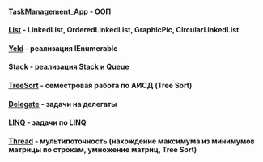 
#### [TaskManagement_App](https://github.com/2Jinx/ITIS/tree/main/TaskManagement_App "ООП") - ООП
#### [List](https://github.com/2Jinx/ITIS/tree/main/List "LinkedList, OrderedLinkedList, GraphicPic, CircularLinkedList") - LinkedList, OrderedLinkedList, GraphicPic, CircularLinkedList
#### [Yeld](https://github.com/2Jinx/ITIS/tree/main/Yield "реализация IEnumerable") - реализация IEnumerable
#### [Stack](https://github.com/2Jinx/ITIS/tree/main/Stack "реализация Stack и Queue") - реализация Stack и Queue
#### [TreeSort](https://github.com/2Jinx/ITIS/tree/main/TreeSort "семестровая работа по АИСД") - семестровая работа по АИСД (Tree Sort)
#### [Delegate](https://github.com/2Jinx/ITIS/tree/main/Delegate "задачи на делегаты") - задачи на делегаты
#### [LINQ](https://github.com/2Jinx/ITIS/tree/main/LINQ "задачи по LINQ") - задачи по LINQ
#### [Thread](https://github.com/2Jinx/ITIS/tree/main/Thread "мультипоточность (нахождение максимума из минимумов матрицы по строкам, умножение матриц, Tree Sort)") - мультипоточность (нахождение максимума из минимумов матрицы по строкам, умножение матриц, Tree Sort)
